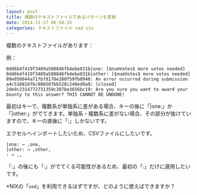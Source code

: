 ```yaml
---
layout: post
title: 複数のテキストファイルであるパターンを変換
date: 2014-11-17 06:58:35
categories: テキストファイル sed csv
---
```

<p>複数のテキストファイルがあります：</p>

<p>例：</p>

```
0dd6b4f419f3489a580846fb4ebe831b|one: [$numVotes$ more votes needed]
0dd6b4f419f3489a580846fb4ebe831b|other: [$numVotes$ more votes needed]
89e050644a71fbf8170e280f59fb8940: An error occurred during submission
a4c510816f6c806507bb528c240ed9a9: [closed]
2de9c2314772731359c387be3656bc19: Are you sure you want to award your bounty to this answer? THIS CANNOT BE UNDONE!
```

<p>最初はキーで、複数系が単独系に差がある場合、キーの後に「|one:」か「|other:」がでてきます。単独系・複数系に差がない場合、その部分が抜けていますので、キーの直後に「:」しかないです。</p>

<p>エクセルへインポートしたいため、CSVファイルにしたいです。</p>

```
|one: → ,one,
|other: → ,other,
: → ,,
```

<p>「:」の後にも「:」がでてくる可能性があるため、最初の「:」だけに適用したいです。</p>

<p>*NIXの「<code>sed</code>」を利用できるはずですが、どのように使えばできますか？</p>
